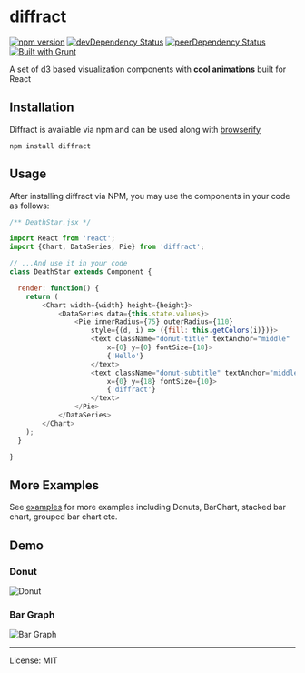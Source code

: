 # diffract
[![npm version](https://badge.fury.io/js/diffract.svg)](http://badge.fury.io/js/diffract)
[![devDependency Status](https://david-dm.org/ameyms/diffract/dev-status.svg)](https://david-dm.org/ameyms/diffract#info=devDependencies)
[![peerDependency Status](https://david-dm.org/ameyms/diffract/peer-status.svg)](https://david-dm.org/ameyms/diffract#info=peerDependencies)
[![Built with Grunt](https://cdn.gruntjs.com/builtwith.png)](http://gruntjs.com/)

A set of d3 based visualization components with **cool animations** built for React

Installation
---
Diffract is available via npm and can be used along with [browserify](http://browserify.org/)

```shell
npm install diffract

```

## Usage

After installing diffract via NPM, you may use the components in your code as follows:

```js
/** DeathStar.jsx */

import React from 'react';
import {Chart, DataSeries, Pie} from 'diffract';

// ...And use it in your code
class DeathStar extends Component {

  render: function() {
    return (
        <Chart width={width} height={height}>
            <DataSeries data={this.state.values}>
                <Pie innerRadius={75} outerRadius={110}
                    style={(d, i) => ({fill: this.getColors(i)})}>
                    <text className="donut-title" textAnchor="middle"
                        x={0} y={0} fontSize={18}>
                        {'Hello'}
                    </text>
                    <text className="donut-subtitle" textAnchor="middle"
                        x={0} y={18} fontSize={10}>
                        {'diffract'}
                    </text>
                </Pie>
            </DataSeries>
        </Chart>
    );
  }

}

```

## More Examples
See [examples](https://github.com/ameyms/diffract/blob/master/example/demo.jsx) for more
examples including Donuts, BarChart, stacked bar chart, grouped bar chart etc.
## Demo
### Donut
![Donut](https://raw.github.com/ameyms/diffract/master/etc/donut.gif)

### Bar Graph
![Bar Graph](https://raw.github.com/ameyms/diffract/master/etc/bar_graph_1.gif)




----


  License: MIT

